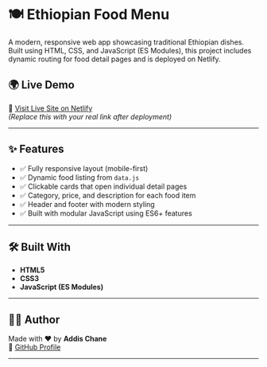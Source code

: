 # 🍽️ Ethiopian Food Menu

A modern, responsive web app showcasing traditional Ethiopian dishes. Built using HTML, CSS, and JavaScript (ES Modules), this project includes dynamic routing for food detail pages and is deployed on Netlify.

## 🌍 Live Demo

🔗 [Visit Live Site on Netlify](https://your-netlify-site.netlify.app/)  
_(Replace this with your real link after deployment)_

---

## ✨ Features

- ✅ Fully responsive layout (mobile-first)
- ✅ Dynamic food listing from `data.js`
- ✅ Clickable cards that open individual detail pages
- ✅ Category, price, and description for each food item
- ✅ Header and footer with modern styling
- ✅ Built with modular JavaScript using ES6+ features

---

## 🛠️ Built With

- **HTML5**
- **CSS3**
- **JavaScript (ES Modules)**

---
## 🙋‍♂️ Author

Made with ❤️ by **Addis Chane**  
🔗 [GitHub Profile](https://github.com/Addisalem-chane)

---
